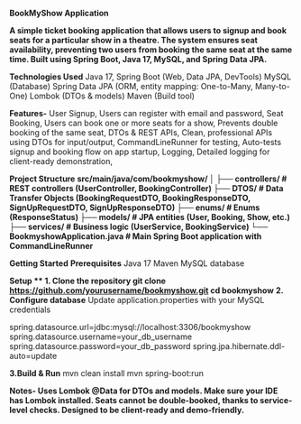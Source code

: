 **BookMyShow Application**

**A simple ticket booking application that allows users to signup and book seats for a particular show in a theatre. The system ensures seat availability, preventing two users from booking the same seat at the same time. Built using Spring Boot, Java 17, MySQL, and Spring Data JPA.**

**Technologies Used**
Java 17,
Spring Boot (Web, Data JPA, DevTools)
MySQL (Database)
Spring Data JPA (ORM, entity mapping: One-to-Many, Many-to-One)
Lombok (DTOs & models)
Maven (Build tool)

**Features-**
User Signup,
Users can register with email and password,
Seat Booking,
Users can book one or more seats for a show,
Prevents double booking of the same seat,
DTOs & REST APIs,
Clean, professional APIs using DTOs for input/output,
CommandLineRunner for testing,
Auto-tests signup and booking flow on app startup,
Logging,
Detailed logging for client-ready demonstration,

**Project Structure**
**src/main/java/com/bookmyshow/
│
├── controllers/       # REST controllers (UserController, BookingController)
├── DTOS/              # Data Transfer Objects (BookingRequestDTO, BookingResponseDTO, SignUpRequestDTO, SignUpResponseDTO)
├── enums/             # Enums (ResponseStatus)
├── models/            # JPA entities (User, Booking, Show, etc.)
├── services/          # Business logic (UserService, BookingService)
└── BookmyshowApplication.java  # Main Spring Boot application with CommandLineRunner**

**Getting Started**
**Prerequisites**
Java 17
Maven
MySQL database

**Setup
**
**1. Clone the repository**
git clone https://github.com/yourusername/bookmyshow.git
cd bookmyshow**
**2. Configure database**
Update application.properties with your MySQL credentials

spring.datasource.url=jdbc:mysql://localhost:3306/bookmyshow
spring.datasource.username=your_db_username
spring.datasource.password=your_db_password
spring.jpa.hibernate.ddl-auto=update

**3.Build & Run**
mvn clean install
mvn spring-boot:run

**Notes-
Uses Lombok @Data for DTOs and models. Make sure your IDE has Lombok installed.
Seats cannot be double-booked, thanks to service-level checks.
Designed to be client-ready and demo-friendly.**




